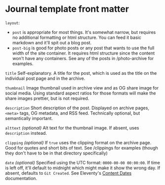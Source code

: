 # Journal template front matter
`layout`:
- `post` is appropriate for most things. It's somewhat narrow, but requires no additional formatting or html structure. You can feed it basic markdown and it'll spit out a blog post.
- `post-big` is good for photo posts or any post that wants to use the full width of the site container. It requires html structure since the content won't have any containers. See any of the posts in  /photo-archive for examples.

`title`
Self-explanatory. A title for the post, which is used as the title on the individual post page and in the archive.

`thumbnail`
Image thumbnail used in archive view and as OG share image for social media. Using standard aspect ratios for those formats will make the share images prettier, but is not required.

`description`
Short description of the post. Displayed on archive pages, `<meta>` tags, OG metadata, and RSS feed. Technically optional, but semantically important.

`alttext` _(optional)_
Alt text for the thumbnail image. If absent, uses `description` instead.

`clipping` _(optional)_
If `true` uses the clipping format on the archive page. Good for quotes and short bits of text. See /clippings for examples (though they don't have to be in that directory specifically)

`date` _(optional)_
Specified using the UTC format: `0000-00-00 00:00:00`. If time is left off, it'll default to midnight which might make it show the wrong day. If absent, defaults to `Git Created`. See Eleventy's [Content Dates](https://www.11ty.dev/docs/dates/) documentation.

